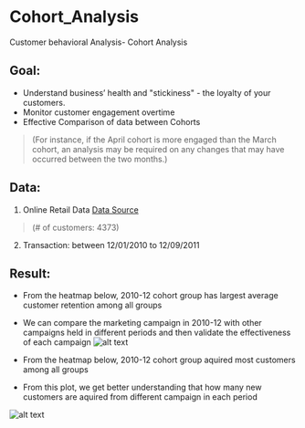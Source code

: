 # Cohort_Analysis
Customer behavioral Analysis- Cohort Analysis
## Goal:

* Understand business’ health and "stickiness" - the loyalty of your customers.
* Monitor customer engagement overtime
* Effective Comparison of data between Cohorts 

>(For instance, if the April cohort is more engaged than the March cohort, an analysis may be required on any changes that may have occurred between the two months.)

## Data:
1. Online Retail Data [Data Source](https://archive.ics.uci.edu/ml/datasets/online+retail)

> (# of customers: 4373)

2. Transaction: between 12/01/2010 to 12/09/2011

## Result:

* From the heatmap below, 2010-12 cohort group has largest average customer retention among all groups
* We can compare the marketing campaign in 2010-12 with other campaigns held in different periods and then validate the effectiveness of each campaign
![alt text](https://github.com/ejjan/Cohort_Analysis_Python/blob/master/cohort_%25.png)

* From the heatmap below, 2010-12 cohort group aquired most customers among all groups 
* From this plot, we get better understanding that how many new customers are aquired from different campaign in each period

![alt text](https://github.com/ejjan/Cohort_Analysis_Python/blob/master/cohort_abs.png)

